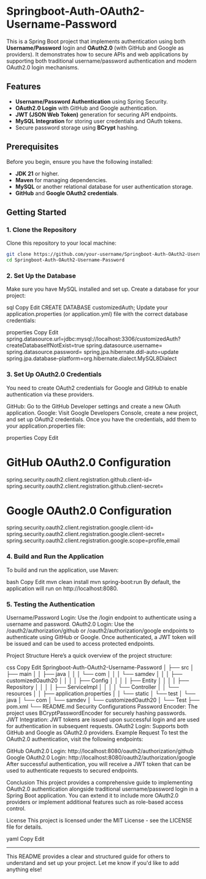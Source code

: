 # Springboot-Auth-OAuth2-Username-Password

This is a Spring Boot project that implements authentication using both **Username/Password** login and **OAuth2.0** (with GitHub and Google as providers). It demonstrates how to secure APIs and web applications by supporting both traditional username/password authentication and modern OAuth2.0 login mechanisms.

## Features

- **Username/Password Authentication** using Spring Security.
- **OAuth2.0 Login** with GitHub and Google authentication.
- **JWT (JSON Web Token)** generation for securing API endpoints.
- **MySQL Integration** for storing user credentials and OAuth tokens.
- Secure password storage using **BCrypt** hashing.

## Prerequisites

Before you begin, ensure you have the following installed:

- **JDK 21** or higher.
- **Maven** for managing dependencies.
- **MySQL** or another relational database for user authentication storage.
- **GitHub** and **Google OAuth2 credentials**.

## Getting Started

### 1. Clone the Repository

Clone this repository to your local machine:

```bash
git clone https://github.com/your-username/Springboot-Auth-OAuth2-Username-Password.git
cd Springboot-Auth-OAuth2-Username-Password

```


### 2. Set Up the Database
Make sure you have MySQL installed and set up. Create a database for your project:

sql
Copy
Edit
CREATE DATABASE customizedAuth;
Update your application.properties (or application.yml) file with the correct database credentials:

properties
Copy
Edit
spring.datasource.url=jdbc:mysql://localhost:3306/customizedAuth?createDatabaseIfNotExist=true
spring.datasource.username=<your-db-username>
spring.datasource.password=<your-db-password>
spring.jpa.hibernate.ddl-auto=update
spring.jpa.database-platform=org.hibernate.dialect.MySQL8Dialect
### 3. Set Up OAuth2.0 Credentials
You need to create OAuth2 credentials for Google and GitHub to enable authentication via these providers.

GitHub: Go to the GitHub Developer settings and create a new OAuth application.
Google: Visit Google Developers Console, create a new project, and set up OAuth2 credentials.
Once you have the credentials, add them to your application.properties file:

properties
Copy
Edit
# GitHub OAuth2.0 Configuration
spring.security.oauth2.client.registration.github.client-id=<your-github-client-id>
spring.security.oauth2.client.registration.github.client-secret=<your-github-client-secret>

# Google OAuth2.0 Configuration
spring.security.oauth2.client.registration.google.client-id=<your-google-client-id>
spring.security.oauth2.client.registration.google.client-secret=<your-google-client-secret>
spring.security.oauth2.client.registration.google.scope=profile,email
### 4. Build and Run the Application
To build and run the application, use Maven:

bash
Copy
Edit
mvn clean install
mvn spring-boot:run
By default, the application will run on http://localhost:8080.

### 5. Testing the Authentication
Username/Password Login: Use the /login endpoint to authenticate using a username and password.
OAuth2.0 Login: Use the /oauth2/authorization/github or /oauth2/authorization/google endpoints to authenticate using GitHub or Google.
Once authenticated, a JWT token will be issued and can be used to access protected endpoints.

Project Structure
Here’s a quick overview of the project structure:

css
Copy
Edit
Springboot-Auth-OAuth2-Username-Password
│
├── src
│   ├── main
│   │   ├── java
│   │   │   └── com
│   │   │       └── samdev
│   │   │           ├── customizedOauth20
│   │   │           │   ├── Config
│   │   │           │   ├── Entity
│   │   │           │   ├── Repository
│   │   │           │   ├── ServiceImpl
│   │   │           │   └── Controller
│   │   └── resources
│   │       ├── application.properties
│   │       └── static
│   └── test
│       └── java
│           └── com
│               └── samdev
│                   └── customizedOauth20
│                       └── Test
├── pom.xml
└── README.md
Security Configurations
Password Encoder: The project uses BCryptPasswordEncoder for securely hashing passwords.
JWT Integration: JWT tokens are issued upon successful login and are used for authentication in subsequent requests.
OAuth2 Login: Supports both GitHub and Google as OAuth2.0 providers.
Example Request
To test the OAuth2.0 authentication, visit the following endpoints:

GitHub OAuth2.0 Login: http://localhost:8080/oauth2/authorization/github
Google OAuth2.0 Login: http://localhost:8080/oauth2/authorization/google
After successful authentication, you will receive a JWT token that can be used to authenticate requests to secured endpoints.

Conclusion
This project provides a comprehensive guide to implementing OAuth2.0 authentication alongside traditional username/password login in a Spring Boot application. You can extend it to include more OAuth2.0 providers or implement additional features such as role-based access control.

License
This project is licensed under the MIT License - see the LICENSE file for details.

yaml
Copy
Edit

---

This README provides a clear and structured guide for others to understand and set up your project. Let me know if you'd like to add anything else!
